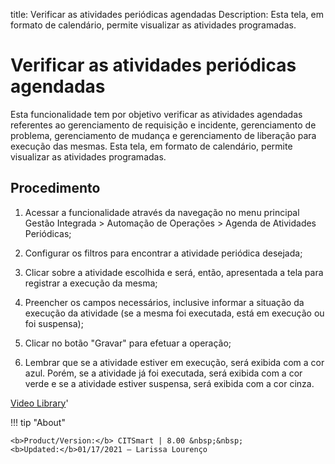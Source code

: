 title: Verificar as atividades periódicas agendadas
Description: Esta tela, em formato de calendário, permite visualizar as atividades programadas. 
# Verificar as atividades periódicas agendadas

Esta funcionalidade tem por objetivo verificar as atividades agendadas referentes ao gerenciamento de requisição e incidente, gerenciamento de problema, gerenciamento de mudança e gerenciamento de liberação para execução das mesmas.
Esta tela, em formato de calendário, permite visualizar as atividades programadas.

Procedimento
------------

1.  Acessar a funcionalidade através da navegação no menu principal Gestão
    Integrada \> Automação de Operações \> Agenda de Atividades Periódicas;

2.  Configurar os filtros para encontrar a atividade periódica desejada;

3.  Clicar sobre a atividade escolhida e será, então, apresentada a tela para
    registrar a execução da mesma;

4.  Preencher os campos necessários, inclusive informar a situação da execução
    da atividade (se a mesma foi executada, está em execução ou foi suspensa);

5.  Clicar no botão "Gravar" para efetuar a operação;

6.  Lembrar que se a atividade estiver em execução, será exibida com a cor azul.
    Porém, se a atividade já foi executada, será exibida com a cor verde e se a
    atividade estiver suspensa, será exibida com a cor cinza.

<i class='fa fa-youtube-play  fa-2x' style='color:#97ce17;vertical-align: middle;'> </i> [Video Library](https://www.youtube.com/playlist?list=PLB5qK2uzf2RNUc7XoNAAOyo3Ex5fKM2db)'

!!! tip "About"

    <b>Product/Version:</b> CITSmart | 8.00 &nbsp;&nbsp;
    <b>Updated:</b>01/17/2021 – Larissa Lourenço
